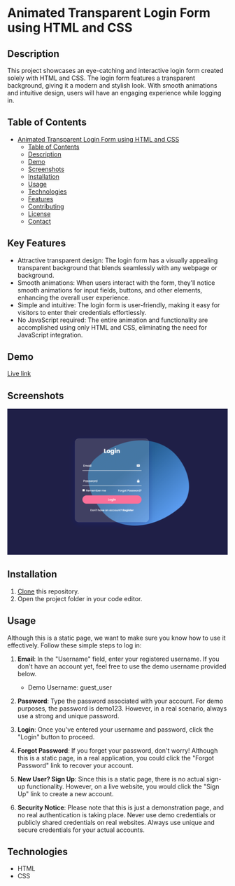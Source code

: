 # Animated Transparent Login Form using HTML and CSS

## Description

This project showcases an eye-catching and interactive login form created solely with HTML and CSS. The login form features a transparent background, giving it a modern and stylish look. With smooth animations and intuitive design, users will have an engaging experience while logging in.

## Table of Contents

- [Animated Transparent Login Form using HTML and CSS](#project-name)
  - [Table of Contents](#table-of-contents)
  - [Description](#description)
  - [Demo](#demo)
  - [Screenshots](#screenshots)
  - [Installation](#installation)
  - [Usage](#usage)
  - [Technologies](#technologies)
  - [Features](#features)
  - [Contributing](#contributing)
  - [License](#license)
  - [Contact](#contact)

## Key Features

- Attractive transparent design: The login form has a visually appealing transparent background that blends seamlessly with any webpage or background.
- Smooth animations: When users interact with the form, they'll notice smooth animations for input fields, buttons, and other elements, enhancing the overall user experience.
- Simple and intuitive: The login form is user-friendly, making it easy for visitors to enter their credentials effortlessly.
- No JavaScript required: The entire animation and functionality are accomplished using only HTML and CSS, eliminating the need for JavaScript integration.

## Demo

[Live link]()

## Screenshots

![Login Page](login-screenshot.png)

## Installation

1. [Clone](https://github.com/your-username/your-repo.git) this repository.
2. Open the project folder in your code editor.

## Usage

Although this is a static page, we want to make sure you know how to use it effectively. Follow these simple steps to log in:

1. **Email**: In the "Username" field, enter your registered username. If you don't have an account yet, feel free to use the demo username provided below.
    - Demo Username: guest_user 


2. **Password**: Type the password associated with your account. For demo purposes, the password is demo123. However, in a real scenario, always use a strong and unique password.

3. **Login**: Once you've entered your username and password, click the "Login" button to proceed.

4. **Forgot Password**: If you forget your password, don't worry! Although this is a static page, in a real application, you could click the "Forgot Password" link to recover your account.

5. **New User? Sign Up**: Since this is a static page, there is no actual sign-up functionality. However, on a live website, you would click the "Sign Up" link to create a new account.

6. **Security Notice**: Please note that this is just a demonstration page, and no real authentication is taking place. Never use demo credentials or publicly shared credentials on real websites. Always use unique and secure credentials for your actual accounts.

## Technologies

- HTML
- CSS